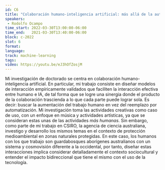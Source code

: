 ```yaml
---
id: C6
title: "Colaboración humano-inteligencia artificial: más allá de la automatización"
speakers:
 - Rodolfo Ocampo
time_start: 2022-03-30T13:00:00-06:00
time_end:   2021-03-30T13:40:00-06:00
block: c-2022
slot: 6
format: 
language: 
track: machine-learning
tags:
video: https://youtu.be/eJ3hOfZosjM
---
```


Mi investigación de doctorado se centra en colaboración humano-inteligencia artificial. En particular, mi trabajo consiste en diseñar modelos de interacción empíricamente validados que faciliten la interacción efectiva entre humano e IA, de tal forma que se logre una sinergia donde el producto de la colaboración trascienda a lo que cada parte puede lograr sola. Es decir: buscar la aumentación del trabajo humano en vez del reemplazo por automatización. Mi investigación toma las actividades creativas como caso de uso, con un enfoque en música y actividades artísticas, ya que se consideran estas unas de las actividades *más humanas*. Sin embargo, como parte de mi trabajo en CSIRO, la agencia de ciencia australiana, investigo y desarrollo los mismos temas en el contexto de protección medioambiental en zonas naturales protegidas. En este caso, los humanos con los que trabajo son guardabosques aborígenes australianos con un sistema y cosmovisión diferente a la occidental, por tanto, diseñar estas interacciones implica considerar detalladamente el contexto sociocultural y entender el impacto bidireccional que tiene el mismo con el uso de la tecnología.

